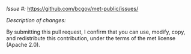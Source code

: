 *Issue #:*
https://github.com/bcgov/met-public/issues/<Put the github issue number here>

*Description of changes:*


By submitting this pull request, I confirm that you can use, modify, copy, and redistribute this contribution, under the terms of the met license (Apache 2.0).

